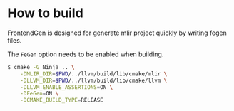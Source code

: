 # How to build

FrontendGen is designed for generate mlir project quickly by writing fegen files.

The `FeGen` option needs to be enabled when building.

``` bash
$ cmake -G Ninja .. \
    -DMLIR_DIR=$PWD/../llvm/build/lib/cmake/mlir \
    -DLLVM_DIR=$PWD/../llvm/build/lib/cmake/llvm \
    -DLLVM_ENABLE_ASSERTIONS=ON \
    -DFeGen=ON \
    -DCMAKE_BUILD_TYPE=RELEASE
```